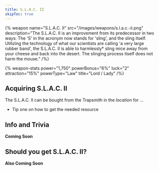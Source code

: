 ```yaml
---
title: S.L.A.C. II
skipToc: true
---
```


{% weapon
 name="S.L.A.C. II"
 src="/images/weapons/s.l.a.c.-ii.png"
 description="The S.L.A.C. II is an improvement from its predecessor in two ways: The 'S' in the acronym now stands for 'sling', and the sling itself. Utilizing the technology of what our scientists are calling 'a very large rubber band', the S.L.A.C. II is able to harmlessly* sling mice away from your cheese and back into the desert. The slinging process itself does not harm the mouse."
/%}

{% weapon-stats
 power="1,750"
 powerBonus="6%"
 luck="2"
 attraction="15%"
 powerType="Law"
 title="Lord / Lady"
/%}

## Acquiring S.L.A.C. II

The S.L.A.C. II can be bought from the Trapsmith in the *location* for ...

- Tip one on how to get the needed resource

## Info and Trivia

**Coming Soon**

## Should you get S.L.A.C. II?

**Also Coming Soon**

